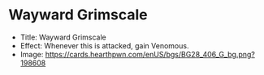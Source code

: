 # Wayward Grimscale
- Title:  Wayward Grimscale
- Effect:  Whenever this is attacked, gain Venomous.
- Image:  https://cards.hearthpwn.com/enUS/bgs/BG28_406_G_bg.png?198608
